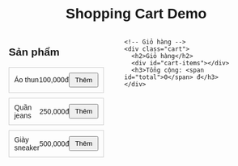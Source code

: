 <!DOCTYPE html>
<html lang="vi">
<head>
  <meta charset="UTF-8">
  <title>Shopping Cart Demo</title>
  <style>
    body { font-family: Arial, sans-serif; margin: 20px; }
    h1 { text-align: center; }
    .container { display: flex; gap: 40px; }
    .products, .cart { width: 45%; }
    .product, .cart-item {
      border: 1px solid #ccc; padding: 10px; margin: 10px 0;
      display: flex; justify-content: space-between; align-items: center;
    }
    button { padding: 5px 10px; cursor: pointer; }
    .cart-item input { width: 50px; text-align: center; }
  </style>
</head>
<body>
  <h1>Shopping Cart Demo</h1>
  <div class="container">
    <!-- Danh sách sản phẩm -->
    <div class="products">
      <h2>Sản phẩm</h2>
      <div class="product">
        <span>Áo thun</span>
        <span>100,000đ</span>
        <button onclick="addToCart('Áo thun', 100000)">Thêm</button>
      </div>
      <div class="product">
        <span>Quần jeans</span>
        <span>250,000đ</span>
        <button onclick="addToCart('Quần jeans', 250000)">Thêm</button>
      </div>
      <div class="product">
        <span>Giày sneaker</span>
        <span>500,000đ</span>
        <button onclick="addToCart('Giày sneaker', 500000)">Thêm</button>
      </div>
    </div>

    <!-- Giỏ hàng -->
    <div class="cart">
      <h2>Giỏ hàng</h2>
      <div id="cart-items"></div>
      <h3>Tổng cộng: <span id="total">0</span> đ</h3>
    </div>
  </div>

  <script>
    let cart = [];

    function addToCart(name, price) {
      let item = cart.find(p => p.name === name);
      if (item) {
        item.quantity++;
      } else {
        cart.push({ name, price, quantity: 1 });
      }
      renderCart();
    }

    function removeFromCart(name) {
      cart = cart.filter(p => p.name !== name);
      renderCart();
    }

    function updateQuantity(name, qty) {
      let item = cart.find(p => p.name === name);
      if (item) {
        item.quantity = parseInt(qty) || 1;
      }
      renderCart();
    }

    function renderCart() {
      let cartContainer = document.getElementById("cart-items");
      cartContainer.innerHTML = "";
      let total = 0;

      cart.forEach(p => {
        total += p.price * p.quantity;
        cartContainer.innerHTML += `
          <div class="cart-item">
            <span>${p.name} (${p.price}đ)</span>
            <input type="number" value="${p.quantity}" min="1" onchange="updateQuantity('${p.name}', this.value)">
            <button onclick="removeFromCart('${p.name}')">Xóa</button>
          </div>
        `;
      });

      document.getElementById("total").innerText = total.toLocaleString();
    }
  </script>
</body>
</html>
